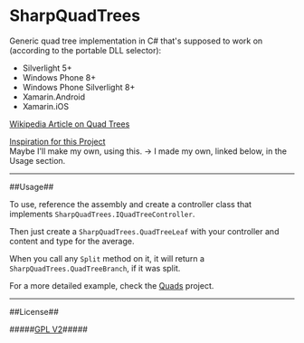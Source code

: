 SharpQuadTrees
==============

Generic quad tree implementation in C# that's supposed to work on (according to the portable DLL selector):

* Silverlight 5+
* Windows Phone 8+
* Windows Phone Silverlight 8+
* Xamarin.Android
* Xamarin.iOS

[Wikipedia Article on Quad Trees](http://en.wikipedia.org/wiki/Quadtree)

[Inspiration for this Project](https://github.com/fogleman/Quads)  
Maybe I'll make my own, using this. -> I made my own, linked below, in the Usage section.

------------------------------------------------------------------------------------------------------------------

##Usage##

To use, reference the assembly and create a controller class that implements `SharpQuadTrees.IQuadTreeController`.

Then just create a `SharpQuadTrees.QuadTreeLeaf` with your controller and content and type for the average.

When you call any `Split` method on it, it will return a `SharpQuadTrees.QuadTreeBranch`, if it was split.

For a more detailed example, check the [Quads](https://github.com/Banane9/Quads) project.

------------------------------------------------------------------------------------------------------------------

##License##

#####[GPL V2](https://github.com/Banane9/SharpQuadTrees/blob/master/LICENSE.md)#####
